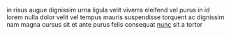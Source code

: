 in risus augue dignissim urna ligula velit viverra eleifend vel purus in id
lorem nulla dolor velit vel tempus mauris suspendisse torquent ac dignissim nam
magna cursus sit et ante purus felis consequat [nunc](generated_webpages/a3.md)
sit a tortor